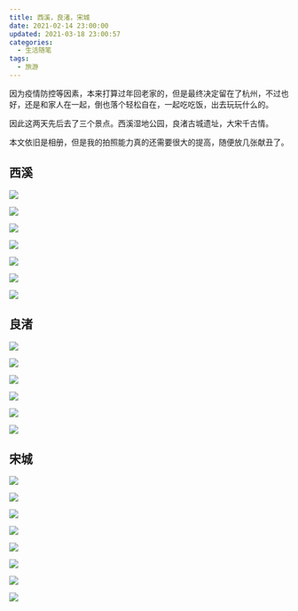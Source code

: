```yaml
---
title: 西溪，良渚，宋城
date: 2021-02-14 23:00:00
updated: 2021-03-18 23:00:57
categories: 
  - 生活随笔
tags: 
  - 旅游
---
```




因为疫情防控等因素，本来打算过年回老家的，但是最终决定留在了杭州，不过也好，还是和家人在一起，倒也落个轻松自在，一起吃吃饭，出去玩玩什么的。

因此这两天先后去了三个景点。西溪湿地公园，良渚古城遗址，大宋千古情。

本文依旧是相册，但是我的拍照能力真的还需要很大的提高，随便放几张献丑了。

## 西溪

![](https://img.shuxhan.com/202102/x1.jpeg)

![](https://img.shuxhan.com/202102/x2.jpeg)

![](https://img.shuxhan.com/202102/x3.jpeg)

![](https://img.shuxhan.com/202102/x4.jpeg)

![](https://img.shuxhan.com/202102/x5.jpeg)

![](https://img.shuxhan.com/202102/x6.jpeg)

![](https://img.shuxhan.com/202102/x7.jpeg)

## 良渚

![](https://img.shuxhan.com/202102/l1.jpeg)

![](https://img.shuxhan.com/202102/l2.jpeg)

![](https://img.shuxhan.com/202102/l3.jpeg)

![](https://img.shuxhan.com/202102/l4.jpeg)

![](https://img.shuxhan.com/202102/l5.jpeg)

![](https://img.shuxhan.com/202102/l6.jpeg)

## 宋城

![](https://img.shuxhan.com/202102/s1.jpeg)

![](https://img.shuxhan.com/202102/s2.jpeg)

![](https://img.shuxhan.com/202102/s3.jpeg)

![](https://img.shuxhan.com/202102/s4.jpeg)

![](https://img.shuxhan.com/202102/s5.jpeg)

![](https://img.shuxhan.com/202102/s6.jpeg)

![](https://img.shuxhan.com/202102/s7.jpeg)

![](https://img.shuxhan.com/202102/s8.jpeg)